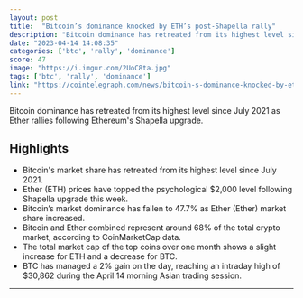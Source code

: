 ```yaml
---
layout: post
title:  "Bitcoin’s dominance knocked by ETH’s post-Shapella rally"
description: "Bitcoin dominance has retreated from its highest level since July 2021 as Ether rallies following Ethereum's Shapella upgrade."
date: "2023-04-14 14:08:35"
categories: ['btc', 'rally', 'dominance']
score: 47
image: "https://i.imgur.com/2UoC8ta.jpg"
tags: ['btc', 'rally', 'dominance']
link: "https://cointelegraph.com/news/bitcoin-s-dominance-knocked-by-eth-s-post-shapella-rally/amp"
---
```


Bitcoin dominance has retreated from its highest level since July 2021 as Ether rallies following Ethereum's Shapella upgrade.

## Highlights

- Bitcoin's market share has retreated from its highest level since July 2021.
- Ether (ETH) prices have topped the psychological $2,000 level following Shapella upgrade this week.
- Bitcoin’s market dominance has fallen to 47.7% as Ether (Ether) market share increased.
- Bitcoin and Ether combined represent around 68% of the total crypto market, according to CoinMarketCap data.
- The total market cap of the top coins over one month shows a slight increase for ETH and a decrease for BTC.
- BTC has managed a 2% gain on the day, reaching an intraday high of $30,862 during the April 14 morning Asian trading session.

---
